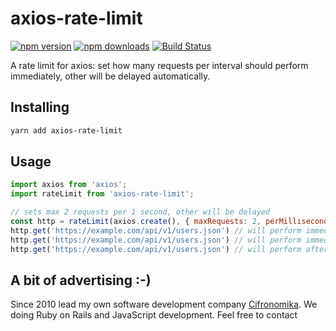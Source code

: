 # axios-rate-limit

[![npm version](https://img.shields.io/npm/v/axios-rate-limit.svg?style=flat-square)](https://www.npmjs.com/package/axios-rate-limit)
[![npm downloads](https://img.shields.io/npm/dt/axios-rate-limit.svg?style=flat-square)](https://www.npmjs.com/package/axios-rate-limit)
[![Build Status](https://img.shields.io/travis/aishek/axios-rate-limit.svg?style=flat-square)](https://travis-ci.org/aishek/axios-rate-limit)

A rate limit for axios: set how many requests per interval should perform immediately, other will be delayed automatically.

## Installing

```bash
yarn add axios-rate-limit
```

## Usage

```javascript
import axios from 'axios';
import rateLimit from 'axios-rate-limit';

// sets max 2 requests per 1 second, other will be delayed
const http = rateLimit(axios.create(), { maxRequests: 2, perMilliseconds: 1000 });
http.get('https://example.com/api/v1/users.json') // will perform immediately
http.get('https://example.com/api/v1/users.json') // will perform immediately
http.get('https://example.com/api/v1/users.json') // will perform after 1 second from the first one
```

## A bit of advertising :-)

Since 2010 lead my own software development company [Cifronomika](http://cifronomika.com/). We doing Ruby on Rails and JavaScript development. Feel free to contact
